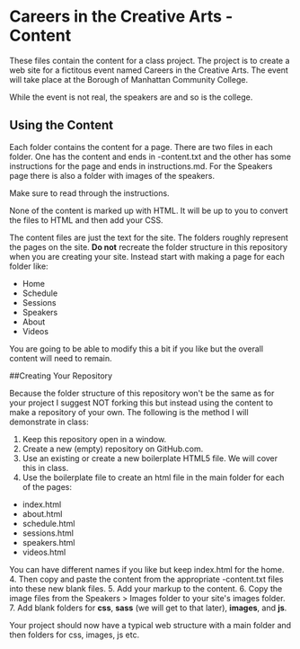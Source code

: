 Careers in the Creative Arts - Content
===============

These files contain the content for a class project. The project is to create a web site for a fictitous event named Careers in the Creative Arts. The event will take place at the Borough of Manhattan Community College. 

While the event is not real, the speakers are and so is the college. 


## Using the Content
Each folder contains the content for a page. There are two files in each folder. One has the content and ends in -content.txt and the other has some instructions for the page and ends in instructions.md. For the Speakers page there is also a folder with images of the speakers.

Make sure to read through the instructions.

None of the content is marked up with HTML. It will be up to you to convert the files to HTML and then add your CSS.

The content files are just the text for the site. The folders roughly represent the pages on the site. **Do not** recreate the folder structure in this repository when you are creating your site. Instead start with making a page for each folder like:

* Home
* Schedule
* Sessions
* Speakers
* About
* Videos

You are going to be able to modify this a bit if you like but the overall content will need to remain.

##Creating Your Repository

Because the folder structure of this repository won't be the same as for your project I suggest NOT forking this but instead using the content to make a repository of your own. The following is the method I will demonstrate in class:

1. Keep this repository open in a window.
2. Create a new (empty) repository on GitHub.com.
2. Use an existing or create a new boilerplate HTML5 file. We will cover this in class.
3. Use the boilerplate file to create an html file in the main folder for each of the pages: 
  
  * index.html
  * about.html
  * schedule.html
  * sessions.html
  * speakers.html
  * videos.html 
  
  You can have different names if you like but keep index.html for the home.
4. Then copy and paste the content from the appropriate -content.txt files into these new blank files.
5. Add your markup to the content.
6. Copy the image files from the Speakers > Images folder to your site's images folder.
7. Add blank folders for **css**, **sass** (we will get to that later), **images**, and  **js**.


Your project should now have a typical web structure with a main folder and then folders for css, images, js etc.

